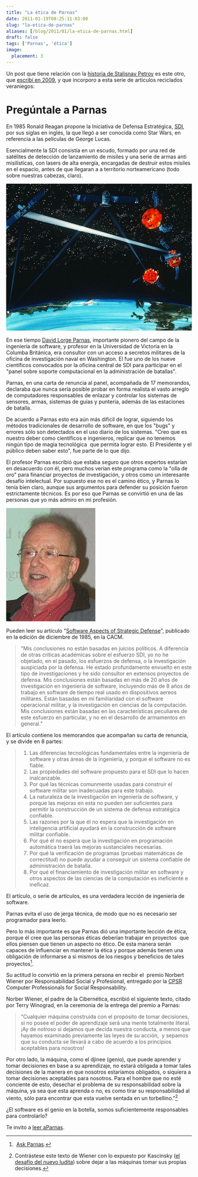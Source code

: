 ```yaml
---
title: "La ética de Parnas"
date: 2011-01-19T08:25:11-03:00
slug: "la-etica-de-parnas"
aliases: [/blog/2011/01/la-etica-de-parnas.html]
draft: false
tags: ['Parnas', 'ética']
image:
  placement: 3
---
```


Un post que tiene relación con la [historia de Stalisnav Petrov](/blog/2011/01/el-hombre-que-salvo-al-mundo-por-no-hacer-lo-que-debia.html)
es este otro, que [escribí en 2009](/blog/2009/06/preguntale-a-parnas.html), y que
incorporo a esta serie de artículos reciclados veraniegos:

# Pregúntale a Parnas 

En 1985 Ronald Reagan propone la Iniciativa de Defensa
Estratégica, [SDI](https://en.wikipedia.org/wiki/Strategic_Defense_Initiative),
por sus siglas en inglés, la que llegó a ser conocida como Star Wars, en
referencia a las películas de George Lucas.

Esencialmente la SDI consistía en un escudo, formado por una red de
satélites de detección de lanzamiento de misiles y una serie de armas
anti misilísticas, con lasers de alta energía, encargadas de destruir
estos misiles en el espacio, antes de que llegaran a a territorio
norteamericano (todo sobre nuestras cabezas, claro).

![sdi\_art.jpg](sdi_art.jpg)

En ese tiempo [David Lorge
Parnas](http://en.wikipedia.org/wiki/David_Parnas), importante pionero
del campo de la ingeniería de software, y profesor en la Universidad de
Victoria en la Columba Británica, era consultor con un acceso a secretos
militares de la oficina de investigación naval en Washington. El fue uno
de los nueve científicos convocados por la oficina central de SDI para
participar en el "panel sobre soporte computacional en la
administración de batallas".

Parnas, en una carta de renuncia al panel, acompañada de 17 memorandos,
declaraba que nunca sería posible probar en forma realista el vasto
arreglo de computadores responsables de enlazar y controlar los sistemas
de sensores, armas, sistemas de guías y puntería, además de las
estaciones de batalla.

De acuerdo a Parnas esto era aún más dificil de lograr, siguiendo los
métodos tradicionales de desarrollo de software, en que los "bugs" y
errores sólo son detectados en el uso diario de los sistemas. "Creo que
es nuestro deber como científicos e ingenieros, replicar que no tenemos
ningún tipo de magia tecnológica  que permita lograr esto. El Presidente
y el público deben saber esto", fue parte de lo que dijo.

El profesor Parnas escribió que estaba seguro que otros expertos
estarían en desacuerdo con él, pero muchos verían este programa como la
"olla de oro" para financiar proyectos de investigación, y otros como
un interesante desafío intelectual. Por supuesto ese no es el camino
ético, y Parnas lo tenía bien claro, aunque sus argumentos para defender
su posición fueron estrictamente técnicos. Es por eso que Parnas se
convirtió en una de las personas que yo más admiro en mi profesión.

![David\_Parnas.jpg](David_Parnas.jpg)

Pueden leer su artículo "[Software Aspects of Strategic
Defense](http://klabs.org/richcontent/software_content/papers/parnas_acm_85.pdf)",
publicado en la edición de diciembre de 1985, en la CACM.

> "Mis conclusiones no están basadas en juicios políticos. A diferencia
> de otras críticas académicas sobre el esfuerzo SDI, yo no he objetado,
> en el pasado, los esfuerzos de defensa, o la investigación auspiciada
> por la defensa. He estado profundamente envuelto en este tipo de
> investigaciones y he sido consultor en extensos proyectos de defensa.
> Mis conclusiones están basadas en más de 20 años de investigación en
> ingeniería de software, incluyendo más de 8 años de trabajo en
> software de tiempo real usado en dispositivos aereos militares. Están
> basadas en mi familiaridad con el software operacional militar, y la
> investigación en ciencias de la computación. Mis conclusiones están
> basadas en las características peculiares de este esfuerzo en
> particular, y no en el desarrollo de armamentos en general."

El artículo contiene los memorandos que acompañan su carta de renuncia,
y se divide en 8 partes:

> 1.  Las diferencias tecnológicas fundamentales entre la ingeniería de
>     software y otras áreas de la ingeniería, y porque el software no
>     es fiable.
> 2.  Las propiedades del software propuesto para el SDI que lo hacen
>     inalcanzable.
> 3.  Por qué las técnicas comunmente usadas para construir el software
>     militar son inadecuadas para este trabajo.
> 4.  La naturaleza de la investigación en ingeniería de software, y
>     porque las mejoras en esta no pueden ser suficientes para permitir
>     la construcción de un sistema de defensa estratégica confiable.
> 5.  Las razones por la que él no espera que la investigación en
>     inteligencia artificial ayudará en la construcción de software
>     militar confiable.
> 6.  Por qué él no espera que la investigación en programación
>     automática traerá las mejoras sustanciales necesarias.
> 7.  Por qué la verificación de programas (pruebas matemáticas de
>     correctitud) no puede ayudar a conseguir un sistema confiable de
>     administración de batalla.
> 8.  Por qué el financiamiento de investigación militar en software y
>     otros aspectos de las ciencias de la computación es ineficiente e
>     ineficaz.

El artículo, o serie de artículos, es una verdadera lección de
ingeniería de software.

Parnas evita el uso de jerga técnica, de modo que no es necesario ser
programador para leerlo.

Pero lo más importante es que Parnas dió una importante lección de
ética, porque él cree que las personas éticas deberían trabajar en
proyectos  que ellos piensen que tienen un aspecto no ético. De esta
manera serán capaces de influenciar en mantener la ética y porque además
tienen una obligación de informarse a si mismos de los riesgos y
beneficios de tales proyectos[^1].

Su actitud lo convirtió en la primera persona en recibir el  premio
Norbert Wiener por Responsabilidad Social y Profesional, entregado por
la [CPSR](http://cpsr.org/) Computer Professionals for Social
Responsability.

Norber Wiener, el padre de la Cibernética, escribió el siguiente texto,
citado por Terry Winograd, en la ceremonia de la entrega del premio a
Parnas:

> "Cualquier máquina construida con el propósito de tomar decisiones,
> si no posee el poder de aprendizaje será una mente totalmente literal.
> ¡Ay de notroso si dejamos que decida nuestra conducta, a menos que
> hayamos examinado previamente las leyes de su acción,  y sepamos que
> su conducta se llevará a cabo de acuerdo a los principios aceptables
> para nosotros!

Por otro lado, la máquina, como el djinee (genio), que puede aprender y
tomar decisiones en base a su aprendizaje, no estará obligada a tomar
tales decisiones de la manera en que nosotros estaríamos obligados, o
siquiera a tomar decisiones aceptables para nosotros. Para el hombre que
no esté conciente de esto, desechar el problema de su responsabilidad
sobre la máquina, ya sea que esta aprenda o no, es como tirar su
responsabilidad al viento, sólo para encontrar que esta vuelve sentada
en un torbellino."[^2]

¿El software es el genio en la botella, somos suficientemente
responsables para controlarlo?

Te invito a [leer aParnas](http://klabs.org/richcontent/software_content/papers/parnas_acm_85.pdf).

[^1]: [Ask Parnas](http://courses.cs.vt.edu/~cs3604/lib/Ethics/parnas.html).

[^2]: Contrástese este texto de Wiener con lo expuesto por Kascinsky
([el desafío del nuevo ludita]( 01))
sobre dejar a las máquinas tomar sus propias decisiones.
